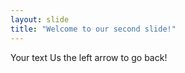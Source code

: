 ```yaml
---
layout: slide
title: "Welcome to our second slide!"
---
```

Your text
Us the left arrow to go back!
